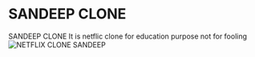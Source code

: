 # SANDEEP CLONE
 SANDEEP CLONE
It is netflic clone for education purpose not for fooling 
![NETFLIX CLONE SANDEEP](https://user-images.githubusercontent.com/116252886/204233441-27f9f183-5a34-49ff-9296-0c87ec665182.jpeg)


